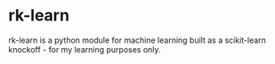 # rk-learn
rk-learn is a python module for machine learning built as a scikit-learn knockoff - for my learning purposes only.
